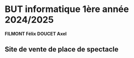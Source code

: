 # BUT informatique 1ère année 2024/2025

**FILMONT Félix**
**DOUCET Axel**

## Site de vente de place de spectacle